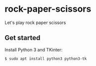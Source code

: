 # rock-paper-scissors

Let's play rock paper scissors

## Get started

Install Python 3 and TKinter:

```sh
$ sudo apt install python3 python3-tk
```
